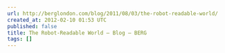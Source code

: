 ```yaml
---
url: http://berglondon.com/blog/2011/08/03/the-robot-readable-world/
created_at: 2012-02-10 01:53 UTC
published: false
title: The Robot-Readable World – Blog – BERG
tags: []
---
```



